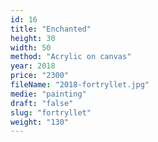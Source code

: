 ```yaml
---
id: 16
title: "Enchanted"
height: 30
width: 50
method: "Acrylic on canvas"
year: 2018
price: "2300"
fileName: "2018-fortryllet.jpg"
medie: "painting"
draft: "false"
slug: "fortryllet"
weight: "130"
---
```

